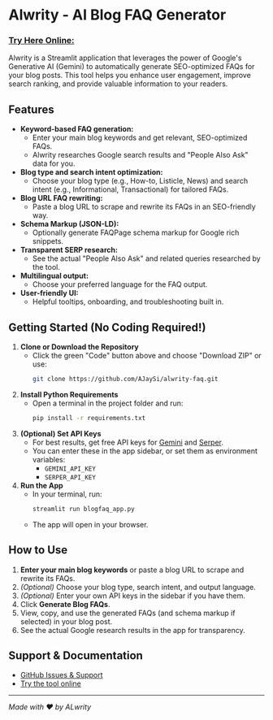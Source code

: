 # Alwrity - AI Blog FAQ Generator

### [Try Here Online:](https://www.alwrity.com/ai-blog-faqs-generator) 

Alwrity is a Streamlit application that leverages the power of Google's Generative AI (Gemini) to automatically generate SEO-optimized FAQs for your blog posts. This tool helps you enhance user engagement, improve search ranking, and provide valuable information to your readers.

## Features

- **Keyword-based FAQ generation:**
  - Enter your main blog keywords and get relevant, SEO-optimized FAQs.
  - Alwrity researches Google search results and "People Also Ask" data for you.
- **Blog type and search intent optimization:**
  - Choose your blog type (e.g., How-to, Listicle, News) and search intent (e.g., Informational, Transactional) for tailored FAQs.
- **Blog URL FAQ rewriting:**
  - Paste a blog URL to scrape and rewrite its FAQs in an SEO-friendly way.
- **Schema Markup (JSON-LD):**
  - Optionally generate FAQPage schema markup for Google rich snippets.
- **Transparent SERP research:**
  - See the actual "People Also Ask" and related queries researched by the tool.
- **Multilingual output:**
  - Choose your preferred language for the FAQ output.
- **User-friendly UI:**
  - Helpful tooltips, onboarding, and troubleshooting built in.

## Getting Started (No Coding Required!)

1. **Clone or Download the Repository**
   - Click the green "Code" button above and choose "Download ZIP" or use:
     ```sh
     git clone https://github.com/AJaySi/alwrity-faq.git
     ```
2. **Install Python Requirements**
   - Open a terminal in the project folder and run:
     ```sh
     pip install -r requirements.txt
     ```
3. **(Optional) Set API Keys**
   - For best results, get free API keys for [Gemini](https://aistudio.google.com/app/apikey) and [Serper](https://serper.dev).
   - You can enter these in the app sidebar, or set them as environment variables:
     - `GEMINI_API_KEY`
     - `SERPER_API_KEY`
4. **Run the App**
   - In your terminal, run:
     ```sh
     streamlit run blogfaq_app.py
     ```
   - The app will open in your browser.

## How to Use

1. **Enter your main blog keywords** or paste a blog URL to scrape and rewrite its FAQs.
2. *(Optional)* Choose your blog type, search intent, and output language.
3. *(Optional)* Enter your own API keys in the sidebar if you have them.
4. Click **Generate Blog FAQs**.
5. View, copy, and use the generated FAQs (and schema markup if selected) in your blog post.
6. See the actual Google research results in the app for transparency.

## Support & Documentation

- [GitHub Issues & Support](https://github.com/AJaySi/AI-Writer)
- [Try the tool online](https://www.alwrity.com/ai-blog-faqs-generator)

---

*Made with ❤️ by ALwrity*


